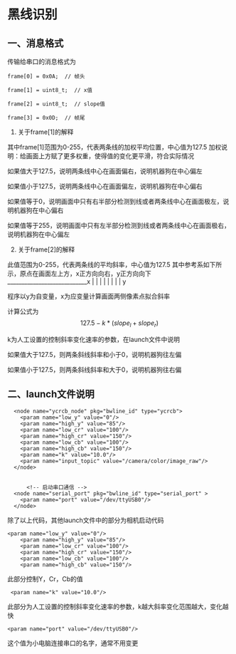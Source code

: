 # 黑线识别

## 一、消息格式

传输给串口的消息格式为

```
frame[0] = 0x0A;  // 帧头

frame[1] = uint8_t;  // x值

frame[2] = uint8_t;  // slope值

frame[3] = 0x0D;  // 帧尾
```

1. 关于frame[1]的解释

其中frame[1]范围为0-255，代表两条线的加权平均位置，中心值为127.5
加权说明：给画面上方赋了更多权重，使得值的变化更平滑，符合实际情况

如果值大于127.5，说明两条线中心在画面偏右，说明机器狗在中心偏左

如果值小于127.5，说明两条线中心在画面偏左，说明机器狗在中心偏右

如果值等于0，说明画面中只有右半部分检测到线或者两条线中心在画面极左，说明机器狗在中心偏右

如果值等于255，说明画面中只有左半部分检测到线或者两条线中心在画面极右，说明机器狗在中心偏左

2. 关于frame[2]的解释

此值范围为0-255，代表两条线的平均斜率，中心值为127.5
其中参考系如下所示，原点在画面左上方，x正方向向右，y正方向向下
____________________________x
| 
| 
| 
| 
| 
| 
| 
| 
y 

程序以y为自变量，x为应变量计算画面两侧像素点拟合斜率

计算公式为
$$
127.5-k*(slope_l+slope_r)
$$

k为人工设置的控制斜率变化速率的参数，在launch文件中说明

如果值大于127.5，则两条斜线斜率和小于0，说明机器狗往左偏

如果值小于127.5，则两条斜线斜率和大于0，说明机器狗往右偏

## 二、launch文件说明

```
  <node name="ycrcb_node" pkg="bwline_id" type="ycrcb">
    <param name="low_y" value="0"/>
    <param name="high_y" value="85"/>
    <param name="low_cr" value="100"/>
    <param name="high_cr" value="150"/>
    <param name="low_cb" value="100"/>
    <param name="high_cb" value="150"/>
    <param name="k" value="10.0"/>
    <param name="input_topic" value="/camera/color/image_raw"/>
  </node>


      <!-- 启动串口通信 -->
  <node name="serial_port" pkg="bwline_id" type="serial_port" >
    <param name="port" value="/dev/ttyUSB0"/>
  </node>
```

除了以上代码，其他launch文件中的部分为相机启动代码

```
<param name="low_y" value="0"/>
    <param name="high_y" value="85"/>
    <param name="low_cr" value="100"/>
    <param name="high_cr" value="150"/>
    <param name="low_cb" value="100"/>
    <param name="high_cb" value="150"/>
```

此部分控制Y，Cr，Cb的值

```
 <param name="k" value="10.0"/>
```

此部分为人工设置的控制斜率变化速率的参数，k越大斜率变化范围越大，变化越快

```
<param name="port" value="/dev/ttyUSB0"/>
```

这个值为小电脑连接串口的名字，通常不用变更
